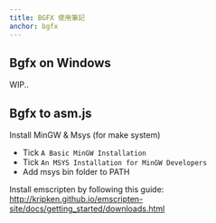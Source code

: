 ```yaml
---
title: BGFX 使用筆記
anchor: bgfx
---
```


## Bgfx on Windows

WIP..

## Bgfx to asm.js

Install MinGW & Msys (for make system)

- Tick `A Basic MinGW Installation`
- Tick `An MSYS Installation for MinGW Developers`
- Add msys bin folder to PATH

Install emscripten by following this guide:
<http://kripken.github.io/emscripten-site/docs/getting_started/downloads.html>


